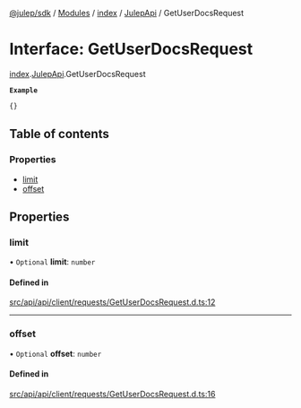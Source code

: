 [@julep/sdk](../README.md) / [Modules](../modules.md) / [index](../modules/index.md) / [JulepApi](../modules/index.JulepApi.md) / GetUserDocsRequest

# Interface: GetUserDocsRequest

[index](../modules/index.md).[JulepApi](../modules/index.JulepApi.md).GetUserDocsRequest

**`Example`**

```ts
{}
```

## Table of contents

### Properties

- [limit](index.JulepApi.GetUserDocsRequest.md#limit)
- [offset](index.JulepApi.GetUserDocsRequest.md#offset)

## Properties

### limit

• `Optional` **limit**: `number`

#### Defined in

[src/api/api/client/requests/GetUserDocsRequest.d.ts:12](https://github.com/julep-ai/samantha-dev/blob/1a65618/sdks/js/src/api/api/client/requests/GetUserDocsRequest.d.ts#L12)

___

### offset

• `Optional` **offset**: `number`

#### Defined in

[src/api/api/client/requests/GetUserDocsRequest.d.ts:16](https://github.com/julep-ai/samantha-dev/blob/1a65618/sdks/js/src/api/api/client/requests/GetUserDocsRequest.d.ts#L16)
